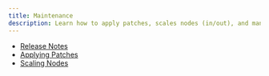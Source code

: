 ```yaml
---
title: Maintenance
description: Learn how to apply patches, scales nodes (in/out), and manage environments.
---
```


- [Release Notes](release-notes/release-notes.md)
- [Applying Patches](applying-patches.md)
- [Scaling Nodes](scaling-nodes.md)
